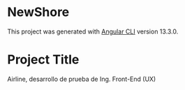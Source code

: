 # NewShore

This project was generated with [Angular CLI](https://github.com/angular/angular-cli) version 13.3.0.

# Project Title

Airline, desarrollo de prueba de Ing. Front-End (UX)
